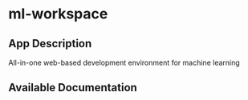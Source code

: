 # ml-workspace

## App Description

All-in-one web-based development environment for machine learning

## Available Documentation

